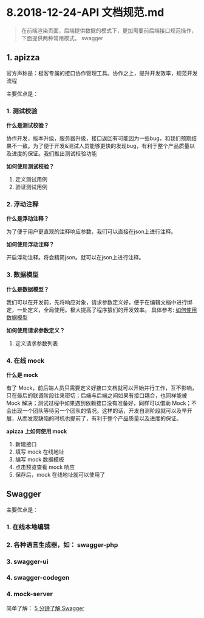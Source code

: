# 8.2018-12-24-API 文档规范.md
> 在前端渲染页面，后端提供数据的模式下，更加需要前后端接口规范操作，下面提供两种常用模式。 
swagger
## 1. apizza 
官方声称是：极客专属的接口协作管理工具。协作之上，提升开发效率，规范开发流程

主要优点是：
### 1. 测试校验

**什么是测试校验？**

协作开发，版本升级，服务器升级，接口返回有可能因为一些bug，和我们预期结果不一致。为了便于开发&测试人员能够更快的发现bug，有利于整个产品质量以及进度的保证。我们推出测试校验功能

**如何使用测试校验？**
1. 定义测试用例
2. 验证测试用例

### 2. 浮动注释
**什么是浮动注释？**

为了便于用户更直观的注释响应参数，我们可以直接在json上进行注释。

**如何使用浮动注释？**

开启浮动注释。将会精简json。就可以在json上进行注释。

### 3. 数据模型
**什么是数据模型？**

我们可以在开发前，先将响应对象，请求参数定义好，便于在编辑文档中进行绑定，一处定义，全局使用。极大提高了程序猿们的开发效率。
具体参考: [如何使用数据模型](https://apizza.net/pro/#/project/f73d5d40aa4a908a0f41a4832d32b6c8/browse)

**如何使用请求参数定义？**
1. 定义请求参数列表

### 4. 在线 mock
**什么是 mock**

 有了 Mock，前后端人员只需要定义好接口文档就可以开始并行工作，互不影响，只在最后的联调阶段往来密切；后端与后端之间如果有接口耦合，也同样能被 Mock 解决；测试过程中如果遇到依赖接口没有准备好，同样可以借助 Mock；不会出现一个团队等待另一个团队的情况。这样的话，开发自测阶段就可以及早开展，从而发现缺陷的时机也提前了，有利于整个产品质量以及进度的保证。

**apizza 上如何使用 mock**
1. 新建接口
1. 填写 mock 在线地址
1. 编写 mock 数据模板
1. 点击预览查看 mock 响应
1. 保存后，mock 在线地址就可以使用了

## Swagger
主要优点是：
### 1. 在线本地编辑
### 2. 各种语言生成器，如： swagger-php
### 3. swagger-ui
### 4. swagger-codegen
### 4. mock-server


简单了解： [5 分钟了解 Swagger](https://blog.csdn.net/i6448038/article/details/77622977)
